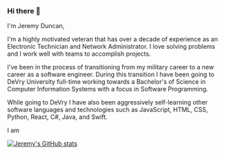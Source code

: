 ### Hi there 👋
I'm Jeremy Duncan,

  <p>I'm a highly motivated veteran that has over a decade of experience as an Electronic Technician and Network Administrator. I love solving problems and I work well with teams to accomplish projects.</p> 
  <p>I've been in the process of transitioning from my military career to a new career as a software engineer. During this transition I have been going to DeVry University full-time working towards a Bachelor's of Science in Computer Information Systems with a focus in Software Programming.</p>
  <p>While going to DeVry I have also been aggressively self-learning other software languages and technologies such as JavaScript, HTML, CSS, Python, React, C#, Java, and Swift.</p>
  <p>I am </p>

[![Jeremy's GitHub stats](https://github-readme-stats.vercel.app/api?username=JeremyDuncan)](https://github.com/JeremyDuncan/github-readme-stats)


<!--
**JeremyDuncan/JeremyDuncan** is a ✨ _special_ ✨ repository because its `README.md` (this file) appears on your GitHub profile.

Here are some ideas to get you started:

- 🔭 I’m currently working on ...
- 🌱 I’m currently learning ...
- 👯 I’m looking to collaborate on ...
- 🤔 I’m looking for help with ...
- 💬 Ask me about ...
- 📫 How to reach me: ...
- 😄 Pronouns: ...
- ⚡ Fun fact: ...
-->
